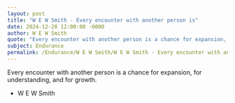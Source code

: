 ```yaml
---
layout: post
title: "W E W Smith - Every encounter with another person is"
date: 2024-12-28 12:00:00 -0000
author: W E W Smith
quote: "Every encounter with another person is a chance for expansion, for understanding, and for growth."
subject: Endurance
permalink: /Endurance/W E W Smith/W E W Smith - Every encounter with another person is
---
```


Every encounter with another person is a chance for expansion, for understanding, and for growth.

- W E W Smith
